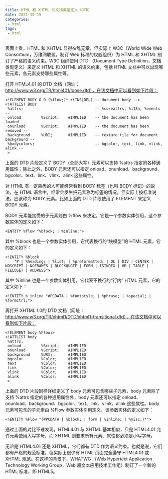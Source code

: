 ```yaml
---
title: HTML 和 XHTML 的文档类型定义（DTD）
date: 2022-10-15
categories:
 - html
tags:
 - html
---
```


表面上看，HTML 和 XHTML 显得杂乱无章，但实际上 W3C（World Wide Web Consortium，万维网联盟，制订 Web 标准的权威组织）为 HTML 和 XHTML 制订了严格的语义约束。W3C 组织使用 DTD （Document Type Definition，文档类型定义）来定义 HTML 和 XHTML 的语义约束，包括 HTML 文档中可以出现哪些元素，各元素支持哪些属性等。

打开 HTML4.01 的 DTD 文档（网址：http://www.w3.org/TR/html401/loose.dtd），在该文档中可以看到如下片段：

    <!ELEMENT BODY O O (%flow;)* +(INS|DEL) -- document body -->
    <!ATTLIST BODY
     %attrs;                                -- %coreattrs, %i18n, %events --
     onload         %Script;    #IMPLIED    -- the document has been loaded --
     onunload       %Script;    #IMPLIED    -- the document has been removed --
     background     %URI;       #IMPLIED    -- texture tile for document background --
     %bodycolors;                           -- bgcolor, text, link, vlink, alink --
     >

上面的 DTD 片段定义了 BODY（全部大写）元素可以支持 %attrs 指定的各种通用属性；除此之外，BODY 元素还可以指定 onload、onunload、background、bgcolor、text、link、vlink、alink 这些属性。

对 HTML 有一定熟悉的人可能经常看到 BODY 标签（也叫 BODY 标记）的说法，在 HTML 语言中，经常会发生把元素称为标签的情况。但实际上按标准说法，应该称为 BODY 元素。比如上面的 DTD 片段使用了 ELEMENT 来定义 BODY 元素。

BODY 元素能接受的子元素则由 %flow 来决定，它是一个参数实体引用，这个参数实体的定义如下：

    <ENTITY %flow "%block; | %inline;">

其中 %block 也是一个参数实体引用，它代表换行的“块模型”的 HTML 元素，它的定义如下：

    <!ENTITY %block
        "P | %heading; | %list; | %preformatted; | DL | DIV | CENTER | NOSCRIPT | NOFRAMES | BLOCKQUOTE | FORM | ISINDEX | HR | TABLE | FIELDSET | ADDRESS">

其中 %inline 也是一个参数实体引用，它代表不换行的“行内” HTML 元素，它的定义如下：

    <!ENTITY % inline "#PCDATA | %fontstyle; | %phrase; | %special; | %formctrl;">

再打开 XHTML 1.0的 DTD 文档（网址：http://www.w3.org/TR/xhtml1/DTD/xhtml1-transitional.dtd），在该文档中可以看到如下片段：

    <!ELEMENT body %Flow;>
    <!ATTLIST body
     %attrs;
     onload         %Script;    #IMPLIED
     onunload       %Script;    #IMPLIED
     background     %URI;       #IMPLIED
     bgcolor        %Color;     #IMPLIED
     text           %Color;     #IMPLIED
     link           %Color;     #IMPLIED
     vlink          %Color;     #IMPLIED
     alink          %Color;     #IMPLIED
     >

上面的 DTD 片段同样详细定义了 body 元素可包含哪些子元素，body 元素除了支持 %attrs 指定的各种通用属性外，body 元素还可以指定 onload、onunload、background、bgcolor、text、link、vlink、alink 这些属性。body 元素可包含的子元素由 %Flow 参数实体引用定义，该参数实体的定义如下：

    <!ENTITY %Flow "(#PCDATA | %block; | form | %inline; | %misc;)*">

通过上面的对比不难发现，HTML4.01 与 XHTML 基本相似，只是 HTML4.01 允许元素使用大写字母，而 XHTML 则要求所有元素、属性都必须是小写字母。

无论是 HTML4.01 还是 XHTML，它们都有 DTD 作为语义约束。也就是说，它们都有严格的规范标准，但实际上很少有 HTML 页面完全遵守 HTML4.01 或 XHTML 规范。在这样的背景下，WHATWG （Web Hypertext Application Technology Working Group，Web 超文本应用技术工作组）制订了一个新的 HTML 标准，即 HTML5。